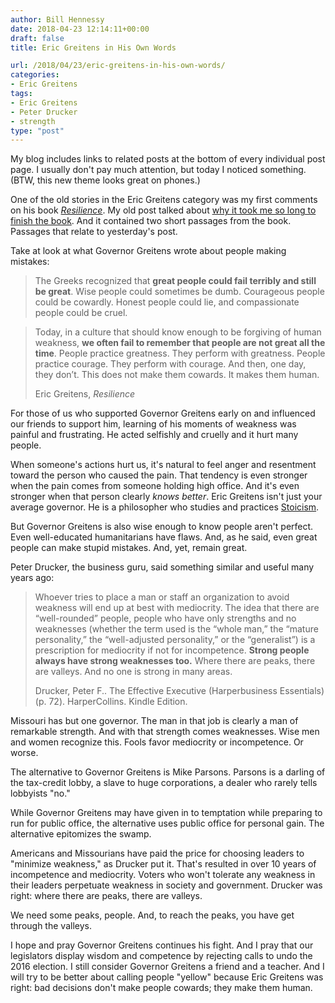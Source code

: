 ```yaml
---
author: Bill Hennessy
date: 2018-04-23 12:14:11+00:00
draft: false
title: Eric Greitens in His Own Words

url: /2018/04/23/eric-greitens-in-his-own-words/
categories:
- Eric Greitens
tags:
- Eric Greitens
- Peter Drucker
- strength
type: "post"
---
```


My blog includes links to related posts at the bottom of every individual post page. I usually don't pay much attention, but today I noticed something. (BTW, this new theme looks great on phones.)

One of the old stories in the Eric Greitens category was my first comments on his book [_Resilience_](https://a.co/5IUUHWQ)﻿. My old post talked about [why it took me so long to finish the book](https://hennessysview.com/2015/05/19/i-finally-finished-reading-resilience-by-eric-greitens/). And it contained two short passages from the book. Passages that relate to yesterday's post.

Take at look at what Governor Greitens wrote about people making mistakes:

> The Greeks recognized that **great people could fail terribly and still be great**. Wise people could sometimes be dumb. Courageous people could be cowardly. Honest people could lie, and compassionate people could be cruel.

> Today, in a culture that should know enough to be forgiving of human weakness, **we often fail to remember that people are not great all the time**. People practice greatness. They perform with greatness. People practice courage. They perform with courage. And then, one day, they don’t. This does not make them cowards. It makes them human.
> 
> Eric Greitens, _Resilience_

For those of us who supported Governor Greitens early on and influenced our friends to support him, learning of his moments of weakness was painful and frustrating. He acted selfishly and cruelly and it hurt many people.

When someone's actions hurt us, it's natural to feel anger and resentment toward the person who caused the pain. That tendency is even stronger when the pain comes from someone holding high office. And it's even stronger when that person clearly _knows better_﻿. Eric Greitens isn't just your average governor. He is a philosopher who studies and practices [Stoicism](https://hennessysview.com/2016/02/09/evangelical-papists/).

But Governor Greitens is also wise enough to know people aren't perfect. Even well-educated humanitarians have flaws. And, as he said, even great people can make stupid mistakes. And, yet, remain great.

Peter Drucker, the business guru, said something similar and useful many years ago:

> Whoever tries to place a man or staff an organization to avoid weakness will end up at best with mediocrity. The idea that there are “well-rounded” people, people who have only strengths and no weaknesses (whether the term used is the “whole man,” the “mature personality,” the “well-adjusted personality,” or the “generalist”) is a prescription for mediocrity if not for incompetence. **Strong people always have strong weaknesses too.** Where there are peaks, there are valleys. And no one is strong in many areas. 
> 
> Drucker, Peter F.. The Effective Executive (Harperbusiness Essentials) (p. 72). HarperCollins. Kindle Edition.

Missouri has but one governor. The man in that job is clearly a man of remarkable strength. And with that strength comes weaknesses. Wise men and women recognize this. Fools favor mediocrity or incompetence. Or worse.

The alternative to Governor Greitens is Mike Parsons. Parsons is a darling of the tax-credit lobby, a slave to huge corporations, a dealer who rarely tells lobbyists "no." 

While Governor Greitens may have given in to temptation while preparing to run for public office, the alternative uses public office for personal gain. The alternative epitomizes the swamp.

Americans and Missourians have paid the price for choosing leaders to "minimize weakness," as Drucker put it. That's resulted in over 10 years of incompetence and mediocrity. Voters who won't tolerate any weakness in their leaders perpetuate weakness in society and government. Drucker was right: where there are peaks, there are valleys.

We need some peaks, people. And, to reach the peaks, you have get through the valleys. 

I hope and pray Governor Greitens continues his fight. And I pray that our legislators display wisdom and competence by rejecting calls to undo the 2016 election. I still consider Governor Greitens a friend and a teacher. And I will try to be better about calling people "yellow" because Eric Greitens was right: bad decisions don't make people cowards; they make them human.